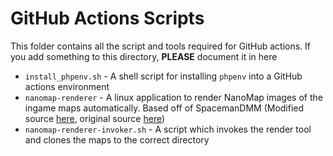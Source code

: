 # GitHub Actions Scripts

This folder contains all the script and tools required for GitHub actions. If you add something to this directory, **PLEASE** document it in here

- `install_phpenv.sh` - A shell script for installing `phpenv` into a GitHub actions environment
- `nanomap-renderer` - A linux application to render NanoMap images of the ingame maps automatically. Based off of SpacemanDMM (Modified source [here](https://github.com/AffectedArc07/ParaSpacemanDMM), original source [here](https://github.com/Spacemaniac/SpacemanDMM))
- `nanomap-renderer-invoker.sh` - A script which invokes the render tool and clones the maps to the correct directory
